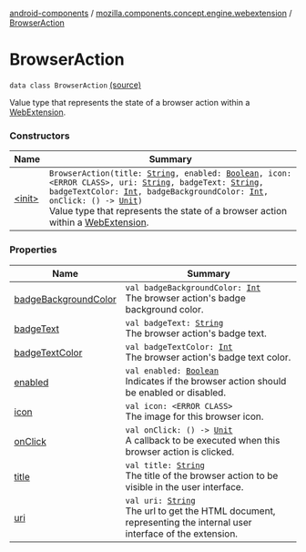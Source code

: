 [android-components](../../index.md) / [mozilla.components.concept.engine.webextension](../index.md) / [BrowserAction](./index.md)

# BrowserAction

`data class BrowserAction` [(source)](https://github.com/mozilla-mobile/android-components/blob/master/components/concept/engine/src/main/java/mozilla/components/concept/engine/webextension/BrowserAction.kt#L21)

Value type that represents the state of a browser action within a [WebExtension](../-web-extension/index.md).

### Constructors

| Name | Summary |
|---|---|
| [&lt;init&gt;](-init-.md) | `BrowserAction(title: `[`String`](https://kotlinlang.org/api/latest/jvm/stdlib/kotlin/-string/index.html)`, enabled: `[`Boolean`](https://kotlinlang.org/api/latest/jvm/stdlib/kotlin/-boolean/index.html)`, icon: <ERROR CLASS>, uri: `[`String`](https://kotlinlang.org/api/latest/jvm/stdlib/kotlin/-string/index.html)`, badgeText: `[`String`](https://kotlinlang.org/api/latest/jvm/stdlib/kotlin/-string/index.html)`, badgeTextColor: `[`Int`](https://kotlinlang.org/api/latest/jvm/stdlib/kotlin/-int/index.html)`, badgeBackgroundColor: `[`Int`](https://kotlinlang.org/api/latest/jvm/stdlib/kotlin/-int/index.html)`, onClick: () -> `[`Unit`](https://kotlinlang.org/api/latest/jvm/stdlib/kotlin/-unit/index.html)`)`<br>Value type that represents the state of a browser action within a [WebExtension](../-web-extension/index.md). |

### Properties

| Name | Summary |
|---|---|
| [badgeBackgroundColor](badge-background-color.md) | `val badgeBackgroundColor: `[`Int`](https://kotlinlang.org/api/latest/jvm/stdlib/kotlin/-int/index.html)<br>The browser action's badge background color. |
| [badgeText](badge-text.md) | `val badgeText: `[`String`](https://kotlinlang.org/api/latest/jvm/stdlib/kotlin/-string/index.html)<br>The browser action's badge text. |
| [badgeTextColor](badge-text-color.md) | `val badgeTextColor: `[`Int`](https://kotlinlang.org/api/latest/jvm/stdlib/kotlin/-int/index.html)<br>The browser action's badge text color. |
| [enabled](enabled.md) | `val enabled: `[`Boolean`](https://kotlinlang.org/api/latest/jvm/stdlib/kotlin/-boolean/index.html)<br>Indicates if the browser action should be enabled or disabled. |
| [icon](icon.md) | `val icon: <ERROR CLASS>`<br>The image for this browser icon. |
| [onClick](on-click.md) | `val onClick: () -> `[`Unit`](https://kotlinlang.org/api/latest/jvm/stdlib/kotlin/-unit/index.html)<br>A callback to be executed when this browser action is clicked. |
| [title](title.md) | `val title: `[`String`](https://kotlinlang.org/api/latest/jvm/stdlib/kotlin/-string/index.html)<br>The title of the browser action to be visible in the user interface. |
| [uri](uri.md) | `val uri: `[`String`](https://kotlinlang.org/api/latest/jvm/stdlib/kotlin/-string/index.html)<br>The url to get the HTML document, representing the internal user interface of the extension. |
